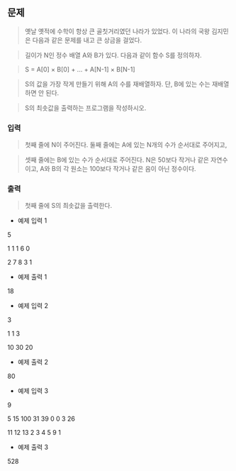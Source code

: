 ## 문제
> 옛날 옛적에 수학이 항상 큰 골칫거리였던 나라가 있었다. 이 나라의 국왕 김지민은 다음과 같은 문제를 내고 큰 상금을 걸었다.

> 길이가 N인 정수 배열 A와 B가 있다. 다음과 같이 함수 S를 정의하자.

> S = A[0] × B[0] + ... + A[N-1] × B[N-1]

> S의 값을 가장 작게 만들기 위해 A의 수를 재배열하자. 단, B에 있는 수는 재배열하면 안 된다.

> S의 최솟값을 출력하는 프로그램을 작성하시오.

### 입력

>첫째 줄에 N이 주어진다. 둘째 줄에는 A에 있는 N개의 수가 순서대로 주어지고, 

>셋째 줄에는 B에 있는 수가 순서대로 주어진다. N은 50보다 작거나 같은 자연수이고, A와 B의 각 원소는 100보다 작거나 같은 음이 아닌 정수이다.

### 출력
>첫째 줄에 S의 최솟값을 출력한다.


- 예제 입력 1 

5

1 1 1 6 0

2 7 8 3 1
- 예제 출력 1 

18

- 예제 입력 2 

3

1 1 3

10 30 20

- 예제 출력 2 

80

- 예제 입력 3 

9


5 15 100 31 39 0 0 3 26

11 12 13 2 3 4 5 9 1
- 예제 출력 3 

528